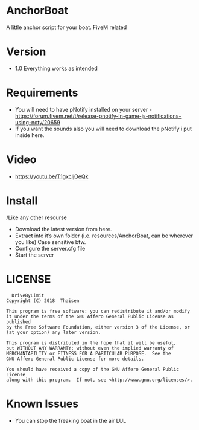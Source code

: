 # AnchorBoat
A little anchor script for your boat. FiveM related

# Version
* 1.0 Everything works as intended

# Requirements 
* You will need to have pNotify installed on your server - https://forum.fivem.net/t/release-pnotify-in-game-js-notifications-using-noty/20659
* If you want the sounds also you will need to download the pNotify i put inside here. 

# Video
* https://youtu.be/T1gxcIjOeQk


# Install

/Like any other resourse

* Download the latest version from here.
* Extract into it’s own folder (i.e. resources/AnchorBoat, can be wherever you like) Case sensitive btw.
* Configure the server.cfg file
* Start the server


# LICENSE
	  DriveByLimit
    Copyright (C) 2018  Thaisen

    This program is free software: you can redistribute it and/or modify
    it under the terms of the GNU Affero General Public License as published
    by the Free Software Foundation, either version 3 of the License, or
    (at your option) any later version.

    This program is distributed in the hope that it will be useful,
    but WITHOUT ANY WARRANTY; without even the implied warranty of
    MERCHANTABILITY or FITNESS FOR A PARTICULAR PURPOSE.  See the
    GNU Affero General Public License for more details.

    You should have received a copy of the GNU Affero General Public License
    along with this program.  If not, see <http://www.gnu.org/licenses/>.
    
    
# Known Issues
* You can stop the freaking boat in the air LUL
